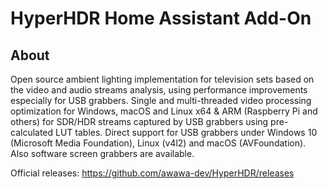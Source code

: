 # HyperHDR Home Assistant Add-On

## About
Open source ambient lighting implementation for television sets based on the video and audio streams analysis, using performance improvements especially for USB grabbers. Single and multi-threaded video processing optimization for Windows, macOS and Linux x64 & ARM (Raspberry Pi and others) for SDR/HDR streams captured by USB grabbers using pre-calculated LUT tables. Direct support for USB grabbers under Windows 10 (Microsoft Media Foundation), Linux (v4l2) and macOS (AVFoundation). Also software screen grabbers are available.

Official releases:
https://github.com/awawa-dev/HyperHDR/releases


